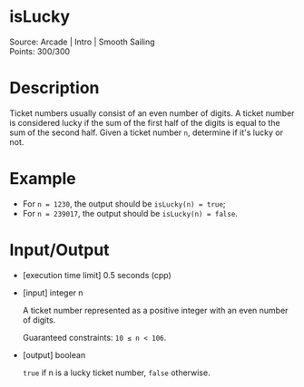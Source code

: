 # isLucky
Source: Arcade | Intro | Smooth Sailing <br>
Points: 300/300

# Description

Ticket numbers usually consist of an even number of digits. A ticket number is considered lucky if the sum of the first half of the digits is equal to the sum of the second half.
Given a ticket number `n`, determine if it's lucky or not.

# Example

* For `n = 1230`, the output should be
  `isLucky(n) = true`;
* For `n = 239017`, the output should be
  `isLucky(n) = false`.

# Input/Output

* [execution time limit] 0.5 seconds (cpp)

* [input] integer n

  A ticket number represented as a positive integer with an even number of digits.

  Guaranteed constraints:
  `10 ≤ n < 106`.

* [output] boolean

  `true` if n is a lucky ticket number, `false` otherwise.
